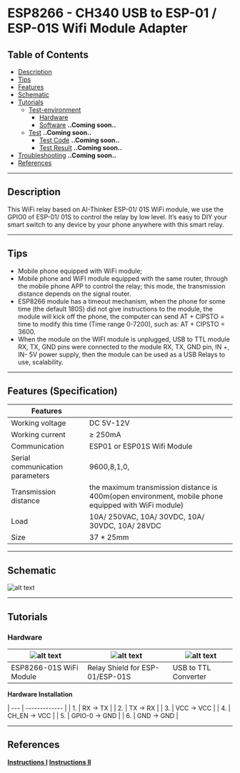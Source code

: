 # ESP8266 - CH340 USB to ESP-01 / ESP-01S Wifi Module Adapter

## Table of Contents

-   [Description](#description)
-   [Tips](#tips)
-   [Features](#features)
-   [Schematic](#schematic)
-   [Tutorials](#tutorials)
    -   [Test-environment](#test-environment)
        -   [Hardware](#hardware)
        -   [Software](#software) **..Coming soon..**
    -   [Test](#test) **..Coming soon..**
        -   [Test Code](#test-code) **..Coming soon..**
        -   [Test Result](#test-result) **..Coming soon..**
-   [Troubleshooting](#troubleshooting) **..Coming soon..**
-   [References](#references)

---

## Description

This WiFi relay based on AI-Thinker ESP-01/ 01S WiFi module, we use the GPIO0 of ESP-01/ 01S to control the relay by low level. It’s easy to DIY your smart switch to any device by your phone anywhere with this smart relay.

---

## Tips

-   Mobile phone equipped with WiFi module;
-   Mobile phone and WiFI module equipped with the same router, through the mobile phone APP to control the relay; this mode, the transmission distance depends on the signal router.
-   ESP8266 module has a timeout mechanism, when the phone for some time (the default 180S) did not give instructions to the module, the module will kick off the phone, the computer can send AT + CIPSTO = time to modify this time (Time range 0-7200), such as: AT + CIPSTO = 3600.
-   When the module on the WIFI module is unplugged, USB to TTL module RX, TX, GND pins were connected to the module RX, TX, GND pin, IN +, IN- 5V power supply, then the module can be used as a USB Relays to use, scalability.

---

## Features (Specification)

| Features                        |                                                                                                     |
| ------------------------------- | --------------------------------------------------------------------------------------------------- |
| Working voltage                 | DC 5V-12V                                                                                           |
| Working current                 | &#x2265; 250mA                                                                                      |
| Communication                   | ESP01 or ESP01S Wifi Module                                                                         |
| Serial communication parameters | 9600,8,1,0,                                                                                         |
| Transmission distance           | the maximum transmission distance is 400m(open environment, mobile phone equipped with WiFi module) |
| Load                            | 10A/ 250VAC, 10A/ 30VDC, 10A/ 30VDC, 10A/ 28VDC                                                     |
| Size                            | 37 \* 25mm                                                                                          |

---

## Schematic

![alt text](https://bit.ly/3qLI11A 'ESP8266 Relay')

---

## Tutorials

### Hardware

| ![alt text](https://bit.ly/37z7aVF 'ESP8266-01s') | ![alt text](https://bit.ly/3kbv66F 'ESP8266 Relay') | ![alt text](https://bit.ly/2MgbaD5 'FTDI Converter') |
| ------------------------------------------------- | --------------------------------------------------- | ---------------------------------------------------- |
| ESP8266-01S WiFi Module                           | Relay Shield for ESP-01/ESP-01S                     | USB to TTL Converter                                 |

**Hardware Installation**

| --- | ------------- |
| 1. | RX -> TX |
| 2. | TX -> RX |
| 3. | VCC -> VCC |
| 4. | CH_EN -> VCC |
| 5. | GPIO-0 -> GND |
| 6. | GND -> GND |

---

## References

**[Instructions I](https://www.instructables.com/ESP0101S-RELAY-MODULE-TUTORIAL/)**
**[Instructions II](https://acoptex.com/project/304/basics-project-021e-esp8266-esp-01-wi-fi-module-5v-relay-modules-webserver-at-acoptexcom/)**
